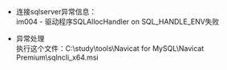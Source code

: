 
- 连接sqlserver异常信息：  
  im004 - 驱动程序SQLAllocHandler on SQL_HANDLE_ENV失败  

- 异常处理  
  执行这个文件：C:\study\tools\Navicat for MySQL\Navicat Premium\sqlncli_x64.msi  